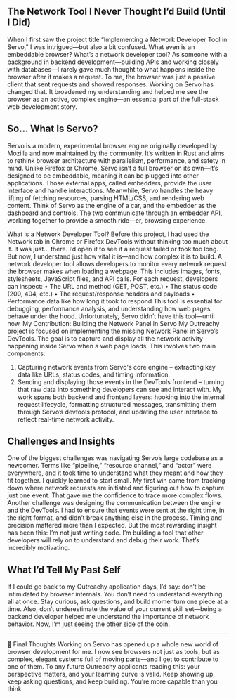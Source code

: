 ## The Network Tool I Never Thought I’d Build (Until I Did)
When I first saw the project title “Implementing a Network Developer Tool in Servo,” I was intrigued—but also a bit confused. What even is an embeddable browser? What’s a network developer tool?
As someone with a background in backend development—building APIs and working closely with databases—I rarely gave much thought to what happens inside the browser after it makes a request. To me, the browser was just a passive client that sent requests and showed responses. Working on Servo has changed that. It broadened my understanding and helped me see the browser as an active, complex engine—an essential part of the full-stack web development story.

## So... What Is Servo?
Servo is a modern, experimental browser engine originally developed by Mozilla and now maintained by the community. It’s written in Rust and aims to rethink browser architecture with parallelism, performance, and safety in mind.
Unlike Firefox or Chrome, Servo isn’t a full browser on its own—it’s designed to be embeddable, meaning it can be plugged into other applications. Those external apps, called embedders, provide the user interface and handle interactions. Meanwhile, Servo handles the heavy lifting of fetching resources, parsing HTML/CSS, and rendering web content.
Think of Servo as the engine of a car, and the embedder as the dashboard and controls. The two communicate through an embedder API, working together to provide a smooth ride—er, browsing experience.


What is a Network Developer Tool?
Before this project, I had used the Network tab in Chrome or Firefox DevTools without thinking too much about it. It was just... there. I’d open it to see if a request failed or took too long. But now, I understand just how vital it is—and how complex it is to build.
A network developer tool allows developers to monitor every network request the browser makes when loading a webpage. This includes images, fonts, stylesheets, JavaScript files, and API calls. For each request, developers can inspect:
•	The URL and method (GET, POST, etc.)
•	The status code (200, 404, etc.)
•	The request/response headers and payloads
•	Performance data like how long it took to respond
This tool is essential for debugging, performance analysis, and understanding how web pages behave under the hood. Unfortunately, Servo didn’t have this tool—until now.
My Contribution: Building the Network Panel in Servo
My Outreachy project is focused on implementing the missing Network Panel in Servo’s DevTools. The goal is to capture and display all the network activity happening inside Servo when a web page loads.
This involves two main components:
1.	Capturing network events from Servo's core engine – extracting key data like URLs, status codes, and timing information.
2.	Sending and displaying those events in the DevTools frontend – turning that raw data into something developers can see and interact with.
My work spans both backend and frontend layers: hooking into the internal request lifecycle, formatting structured messages, transmitting them through Servo’s devtools protocol, and updating the user interface to reflect real-time network activity.




## Challenges and Insights
One of the biggest challenges was navigating Servo’s large codebase as a newcomer. Terms like “pipeline,” “resource channel,” and “actor” were everywhere, and it took time to understand what they meant and how they fit together.
I quickly learned to start small. My first win came from tracking down where network requests are initiated and figuring out how to capture just one event. That gave me the confidence to trace more complex flows.
Another challenge was designing the communication between the engine and the DevTools. I had to ensure that events were sent at the right time, in the right format, and didn’t break anything else in the process. Timing and precision mattered more than I expected.
But the most rewarding insight has been this: I’m not just writing code. I’m building a tool that other developers will rely on to understand and debug their work. That’s incredibly motivating.


## What I’d Tell My Past Self
If I could go back to my Outreachy application days, I’d say: don’t be intimidated by browser internals. You don’t need to understand everything all at once. Stay curious, ask questions, and build momentum one piece at a time.
Also, don’t underestimate the value of your current skill set—being a backend developer helped me understand the importance of network behavior. Now, I’m just seeing the other side of the coin.
________________________________________
🙌 Final Thoughts
Working on Servo has opened up a whole new world of browser development for me. I now see browsers not just as tools, but as complex, elegant systems full of moving parts—and I get to contribute to one of them.
To any future Outreachy applicants reading this: your perspective matters, and your learning curve is valid. Keep showing up, keep asking questions, and keep building. You’re more capable than you think

